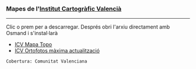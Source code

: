 ### Mapes de l'[Institut Cartogràfic Valencià](https://icv.gva.es/va/)
---
Clic o prem per a descarregar. Després obri l'arxiu directament amb Osmand i s'instal·larà<br>
- [ICV Mapa Topo](https://github.com/OsmAnd-Rendering/Online-Maps/blob/main/ES/CV/ICV%20TOPO.sqlitedb?raw=true)
- [ICV Ortofotos màxima actualització](https://github.com/OsmAnd-Rendering/Online-Maps/blob/main/ES/CV/ICV%20ORTOFOTOS%MA.sqlitedb?raw=true)

`Cobertura: Comunitat Valenciana`
